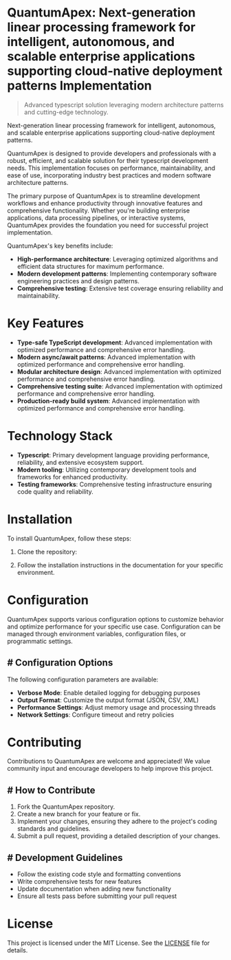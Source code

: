 <!-- fallback_QuantumApex_20250802195635_12510 -->

# QuantumApex: Next-generation linear processing framework for intelligent, autonomous, and scalable enterprise applications supporting cloud-native deployment patterns Implementation
> Advanced typescript solution leveraging modern architecture patterns and cutting-edge technology.

Next-generation linear processing framework for intelligent, autonomous, and scalable enterprise applications supporting cloud-native deployment patterns.

QuantumApex is designed to provide developers and professionals with a robust, efficient, and scalable solution for their typescript development needs. This implementation focuses on performance, maintainability, and ease of use, incorporating industry best practices and modern software architecture patterns.

The primary purpose of QuantumApex is to streamline development workflows and enhance productivity through innovative features and comprehensive functionality. Whether you're building enterprise applications, data processing pipelines, or interactive systems, QuantumApex provides the foundation you need for successful project implementation.

QuantumApex's key benefits include:

* **High-performance architecture**: Leveraging optimized algorithms and efficient data structures for maximum performance.
* **Modern development patterns**: Implementing contemporary software engineering practices and design patterns.
* **Comprehensive testing**: Extensive test coverage ensuring reliability and maintainability.

# Key Features

* **Type-safe TypeScript development**: Advanced implementation with optimized performance and comprehensive error handling.
* **Modern async/await patterns**: Advanced implementation with optimized performance and comprehensive error handling.
* **Modular architecture design**: Advanced implementation with optimized performance and comprehensive error handling.
* **Comprehensive testing suite**: Advanced implementation with optimized performance and comprehensive error handling.
* **Production-ready build system**: Advanced implementation with optimized performance and comprehensive error handling.

# Technology Stack

* **Typescript**: Primary development language providing performance, reliability, and extensive ecosystem support.
* **Modern tooling**: Utilizing contemporary development tools and frameworks for enhanced productivity.
* **Testing frameworks**: Comprehensive testing infrastructure ensuring code quality and reliability.

# Installation

To install QuantumApex, follow these steps:

1. Clone the repository:


2. Follow the installation instructions in the documentation for your specific environment.

# Configuration

QuantumApex supports various configuration options to customize behavior and optimize performance for your specific use case. Configuration can be managed through environment variables, configuration files, or programmatic settings.

## # Configuration Options

The following configuration parameters are available:

* **Verbose Mode**: Enable detailed logging for debugging purposes
* **Output Format**: Customize the output format (JSON, CSV, XML)
* **Performance Settings**: Adjust memory usage and processing threads
* **Network Settings**: Configure timeout and retry policies

# Contributing

Contributions to QuantumApex are welcome and appreciated! We value community input and encourage developers to help improve this project.

## # How to Contribute

1. Fork the QuantumApex repository.
2. Create a new branch for your feature or fix.
3. Implement your changes, ensuring they adhere to the project's coding standards and guidelines.
4. Submit a pull request, providing a detailed description of your changes.

## # Development Guidelines

* Follow the existing code style and formatting conventions
* Write comprehensive tests for new features
* Update documentation when adding new functionality
* Ensure all tests pass before submitting your pull request

# License

This project is licensed under the MIT License. See the [LICENSE](https://github.com/ludo53/QuantumApex/blob/main/LICENSE) file for details.
